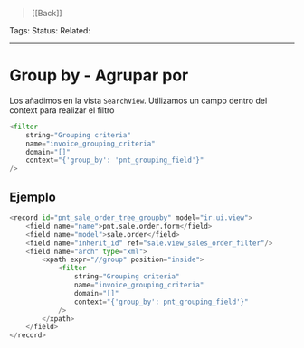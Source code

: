 > [[Back]]

Tags: 
Status: 
Related: 

___

# Group by - Agrupar por

Los añadimos en la vista `SearchView`. Utilizamos un campo dentro del context para realizar el filtro

````python
<filter 
	string="Grouping criteria"
	name="invoice_grouping_criteria"  
	domain="[]"  
	context="{'group_by': 'pnt_grouping_field'}"
/>
````

## Ejemplo

````python
<record id="pnt_sale_order_tree_groupby" model="ir.ui.view">  
    <field name="name">pnt.sale.order.form</field>  
    <field name="model">sale.order</field>  
    <field name="inherit_id" ref="sale.view_sales_order_filter"/>  
    <field name="arch" type="xml">  
        <xpath expr="//group" position="inside">  
            <filter 
	            string="Grouping criteria"
	            name="invoice_grouping_criteria" 
				domain="[]"  
				context="{'group_by': pnt_grouping_field'}"
			/>  
        </xpath>  
    </field>  
</record>
````
